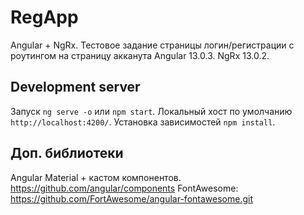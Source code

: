 # RegApp

Angular + NgRx. Тестовое задание страницы логин/регистрации с роутингом на страницу акканута
Angular 13.0.3.
NgRx 13.0.2.

## Development server

Запуск `ng serve -о` или `npm start`. Локальный хост по умолчанию `http://localhost:4200/`. 
Установка зависимостей `npm install`.

## Доп. библиотеки

Angular Material + кастом компонентов. https://github.com/angular/components
FontAwesome: https://github.com/FortAwesome/angular-fontawesome.git

